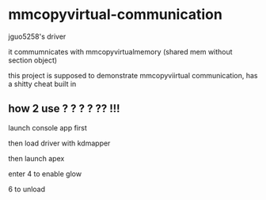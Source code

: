 # mmcopyvirtual-communication
jguo5258's driver 



it commumnicates with mmcopyvirtualmemory (shared mem without section object)


this project is supposed to demonstrate mmcopyviirtual communication, has a shitty cheat built in



## how 2 use ? ? ? ? ?? !!!

launch console app first




then load driver with kdmapper


then launch apex


enter 4 to enable glow

6 to unload


